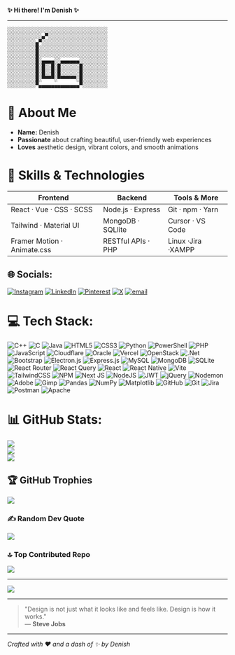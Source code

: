 **✨ Hi there! I'm **Denish** ✨**  

---

```
░░░░░░░░░░░░░░░░░░░░░░░░░░░░░░░░
░░░░░░░░░░░▄▀░░░░░░░░░░░░░░░░░░░
░░░░░░░░░▄▀░░░░░░░░░░░░░░░░░░░░░
░░░░░░░░░█░░░░░░░░░░░░░░░░░░░░░░
░░░░░░░░░█░░░░░░░░░░░░░░░░░░░░░░
░░░░░░░░░█░▄▄▄▄░░▄▄▄▄▄▄░░░░░░░░░
░░░░░░░░░█░█░░█░█░░░░░░█░░░░░░░░
░░░░░░░░░█░█░░█░█░░░░░░█░░░░░░░░
░░░░░░░░░█░▀▀▀▀░▀▀▀▀▀▀░█░░░░░░░░
░░░░░░░░░▀▄▄▄▄▄▄▄▄▄▄▄▄▄▀░░░░░░░░
```  

# 🌸 About Me

- **Name:** Denish  
- **Passionate** about crafting beautiful, user-friendly web experiences  
- **Loves** aesthetic design, vibrant colors, and smooth animations  

# 🚀 Skills & Technologies

| Frontend                   | Backend                  | Tools & More        |
|----------------------------|--------------------------|---------------------|
| React · Vue · CSS · SCSS   | Node.js · Express        | Git · npm · Yarn    |
| Tailwind · Material UI     | MongoDB · SQLlite        | Cursor · VS Code    |
| Framer Motion · Animate.css| RESTful APIs · PHP       | Linux ·Jira ·XAMPP  |


## 🌐 Socials:
[![Instagram](https://img.shields.io/badge/Instagram-%23E4405F.svg?logo=Instagram&logoColor=white)](https://instagram.com/den._.ish) [![LinkedIn](https://img.shields.io/badge/LinkedIn-%230077B5.svg?logo=linkedin&logoColor=white)](https://www.linkedin.com/in/denish-sharma/) [![Pinterest](https://img.shields.io/badge/Pinterest-%23E60023.svg?logo=Pinterest&logoColor=white)](https://pinterest.com/denishsharma701) [![X](https://img.shields.io/badge/X-black.svg?logo=X&logoColor=white)](https://x.com/@Denish_Sharma_) [![email](https://img.shields.io/badge/Email-D14836?logo=gmail&logoColor=white)](mailto:denishsharma701@gmail.com) 

# 💻 Tech Stack:
![C++](https://img.shields.io/badge/c++-%2300599C.svg?style=for-the-badge&logo=c%2B%2B&logoColor=white) ![C](https://img.shields.io/badge/c-%2300599C.svg?style=for-the-badge&logo=c&logoColor=white) ![Java](https://img.shields.io/badge/java-%23ED8B00.svg?style=for-the-badge&logo=openjdk&logoColor=white) ![HTML5](https://img.shields.io/badge/html5-%23E34F26.svg?style=for-the-badge&logo=html5&logoColor=white) ![CSS3](https://img.shields.io/badge/css3-%231572B6.svg?style=for-the-badge&logo=css3&logoColor=white) ![Python](https://img.shields.io/badge/python-3670A0?style=for-the-badge&logo=python&logoColor=ffdd54) ![PowerShell](https://img.shields.io/badge/PowerShell-%235391FE.svg?style=for-the-badge&logo=powershell&logoColor=white) ![PHP](https://img.shields.io/badge/php-%23777BB4.svg?style=for-the-badge&logo=php&logoColor=white) ![JavaScript](https://img.shields.io/badge/javascript-%23323330.svg?style=for-the-badge&logo=javascript&logoColor=%23F7DF1E) ![Cloudflare](https://img.shields.io/badge/Cloudflare-F38020?style=for-the-badge&logo=Cloudflare&logoColor=white) ![Oracle](https://img.shields.io/badge/Oracle-F80000?style=for-the-badge&logo=oracle&logoColor=white) ![Vercel](https://img.shields.io/badge/vercel-%23000000.svg?style=for-the-badge&logo=vercel&logoColor=white) ![OpenStack](https://img.shields.io/badge/Openstack-%23f01742.svg?style=for-the-badge&logo=openstack&logoColor=white) ![.Net](https://img.shields.io/badge/.NET-5C2D91?style=for-the-badge&logo=.net&logoColor=white) ![Bootstrap](https://img.shields.io/badge/bootstrap-%238511FA.svg?style=for-the-badge&logo=bootstrap&logoColor=white) ![Electron.js](https://img.shields.io/badge/Electron-191970?style=for-the-badge&logo=Electron&logoColor=white) ![Express.js](https://img.shields.io/badge/express.js-%23404d59.svg?style=for-the-badge&logo=express&logoColor=%2361DAFB) ![MySQL](https://img.shields.io/badge/mysql-4479A1.svg?style=for-the-badge&logo=mysql&logoColor=white) ![MongoDB](https://img.shields.io/badge/MongoDB-%234ea94b.svg?style=for-the-badge&logo=mongodb&logoColor=white) ![SQLite](https://img.shields.io/badge/sqlite-%2307405e.svg?style=for-the-badge&logo=sqlite&logoColor=white) ![React Router](https://img.shields.io/badge/React_Router-CA4245?style=for-the-badge&logo=react-router&logoColor=white) ![React Query](https://img.shields.io/badge/-React%20Query-FF4154?style=for-the-badge&logo=react%20query&logoColor=white) ![React](https://img.shields.io/badge/react-%2320232a.svg?style=for-the-badge&logo=react&logoColor=%2361DAFB) ![React Native](https://img.shields.io/badge/react_native-%2320232a.svg?style=for-the-badge&logo=react&logoColor=%2361DAFB) ![Vite](https://img.shields.io/badge/vite-%23646CFF.svg?style=for-the-badge&logo=vite&logoColor=white) ![TailwindCSS](https://img.shields.io/badge/tailwindcss-%2338B2AC.svg?style=for-the-badge&logo=tailwind-css&logoColor=white) ![NPM](https://img.shields.io/badge/NPM-%23CB3837.svg?style=for-the-badge&logo=npm&logoColor=white) ![Next JS](https://img.shields.io/badge/Next-black?style=for-the-badge&logo=next.js&logoColor=white) ![NodeJS](https://img.shields.io/badge/node.js-6DA55F?style=for-the-badge&logo=node.js&logoColor=white) ![JWT](https://img.shields.io/badge/JWT-black?style=for-the-badge&logo=JSON%20web%20tokens) ![jQuery](https://img.shields.io/badge/jquery-%230769AD.svg?style=for-the-badge&logo=jquery&logoColor=white) ![Nodemon](https://img.shields.io/badge/NODEMON-%23323330.svg?style=for-the-badge&logo=nodemon&logoColor=%BBDEAD) ![Adobe](https://img.shields.io/badge/adobe-%23FF0000.svg?style=for-the-badge&logo=adobe&logoColor=white) ![Gimp](https://img.shields.io/badge/Gimp-657D8B?style=for-the-badge&logo=gimp&logoColor=FFFFFF) ![Pandas](https://img.shields.io/badge/pandas-%23150458.svg?style=for-the-badge&logo=pandas&logoColor=white) ![NumPy](https://img.shields.io/badge/numpy-%23013243.svg?style=for-the-badge&logo=numpy&logoColor=white) ![Matplotlib](https://img.shields.io/badge/Matplotlib-%23ffffff.svg?style=for-the-badge&logo=Matplotlib&logoColor=black) ![GitHub](https://img.shields.io/badge/github-%23121011.svg?style=for-the-badge&logo=github&logoColor=white) ![Git](https://img.shields.io/badge/git-%23F05033.svg?style=for-the-badge&logo=git&logoColor=white) ![Jira](https://img.shields.io/badge/jira-%230A0FFF.svg?style=for-the-badge&logo=jira&logoColor=white) ![Postman](https://img.shields.io/badge/Postman-FF6C37?style=for-the-badge&logo=postman&logoColor=white) ![Apache](https://img.shields.io/badge/apache-%23D42029.svg?style=for-the-badge&logo=apache&logoColor=white)
# 📊 GitHub Stats:
![](https://github-readme-stats.vercel.app/api?username=Deniish&theme=aura&hide_border=false&include_all_commits=true&count_private=true)<br/>
![](https://nirzak-streak-stats.vercel.app/?user=Deniish&theme=aura&hide_border=false)<br/>
![](https://github-readme-stats.vercel.app/api/top-langs/?username=Deniish&theme=aura&hide_border=false&include_all_commits=true&count_private=true&layout=compact)

## 🏆 GitHub Trophies
![](https://github-profile-trophy.vercel.app/?username=Deniish&theme=radical&no-frame=false&no-bg=true&margin-w=4)

### ✍️ Random Dev Quote
![](https://quotes-github-readme.vercel.app/api?type=horizontal&theme=tokyonight)

### 🔝 Top Contributed Repo
![](https://github-contributor-stats.vercel.app/api?username=Deniish&limit=5&theme=monokai&combine_all_yearly_contributions=true)

---
[![](https://visitcount.itsvg.in/api?id=Deniish&icon=5&color=13)](https://visitcount.itsvg.in)

<!-- Proudly created with GPRM ( https://gprm.itsvg.in ) -->


---

> "Design is not just what it looks like and feels like. Design is how it works."  
>                                                               — **Steve Jobs**

---

*Crafted with ❤️ and a dash of ✨ by Denish*




